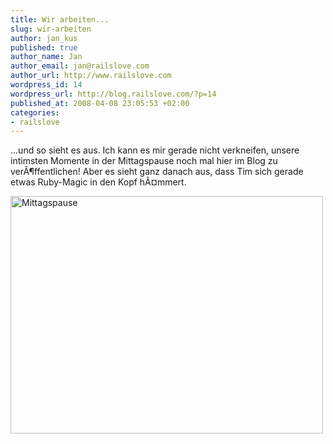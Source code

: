 ```yaml
--- 
title: Wir arbeiten...
slug: wir-arbeiten
author: jan_kus
published: true
author_name: Jan
author_email: jan@railslove.com
author_url: http://www.railslove.com
wordpress_id: 14
wordpress_url: http://blog.railslove.com/?p=14
published_at: 2008-04-08 23:05:53 +02:00
categories: 
- railslove
---
```

...und so sieht es aus. Ich kann es mir gerade nicht verkneifen, unsere intimsten Momente in der Mittagspause noch mal hier im Blog zu ver&Atilde;&para;ffentlichen! Aber es sieht ganz danach aus, dass Tim sich gerade etwas Ruby-Magic in den Kopf h&Atilde;&curren;mmert.

<a href="http://www.ipernity.com/doc/koos/1753174"><img src="http://u1.ipernity.com/u/5/20/2A/1649184.0d891ef21.b.jpg" width="500" height="380" alt="Mittagspause" border="0"/></a>
